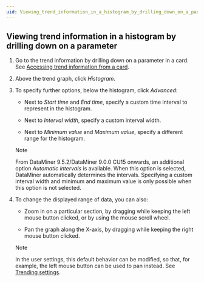 ```yaml
---
uid: Viewing_trend_information_in_a_histogram_by_drilling_down_on_a_parameter
---
```


## Viewing trend information in a histogram by drilling down on a parameter

1. Go to the trend information by drilling down on a parameter in a card. See [Accessing trend information from a card](xref:Accessing_trend_information_from_a_card).

2. Above the trend graph, click *Histogram*.

3. To specify further options, below the histogram, click *Advanced*:

    - Next to *Start time* and *End time*, specify a custom time interval to represent in the histogram.

    - Next to *Interval width*, specify a custom interval width.

    - Next to *Minimum value* and *Maximum value*, specify a different range for the histogram.

    > [!NOTE]
    > From DataMiner 9.5.2/DataMiner 9.0.0 CU15 onwards, an additional option *Automatic intervals* is available. When this option is selected, DataMiner automatically determines the intervals. Specifying a custom interval width and minimum and maximum value is only possible when this option is not selected.

4. To change the displayed range of data, you can also:

    - Zoom in on a particular section, by dragging while keeping the left mouse button clicked, or by using the mouse scroll wheel.

    - Pan the graph along the X-axis, by dragging while keeping the right mouse button clicked.

    > [!NOTE]
    > In the user settings, this default behavior can be modified, so that, for example, the left mouse button can be used to pan instead. See [Trending settings](xref:User_settings#trending-settings).
    >
